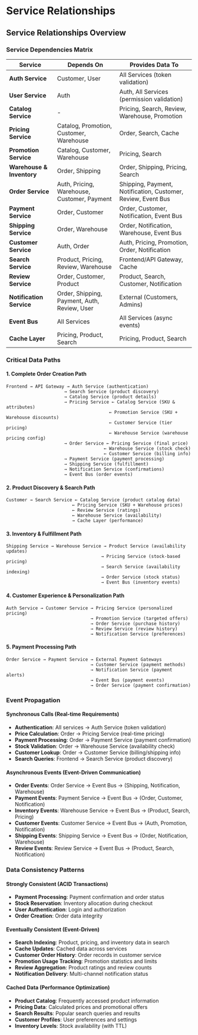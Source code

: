 # Service Relationships

## Service Relationships Overview

### Service Dependencies Matrix

| Service | Depends On | Provides Data To |
|---------|------------|------------------|
| **Auth Service** | Customer, User | All Services (token validation) |
| **User Service** | Auth | Auth, All Services (permission validation) |
| **Catalog Service** | - | Pricing, Search, Review, Warehouse, Promotion |
| **Pricing Service** | Catalog, Promotion, Customer, Warehouse | Order, Search, Cache |
| **Promotion Service** | Catalog, Customer, Warehouse | Pricing, Search |
| **Warehouse & Inventory** | Order, Shipping | Order, Shipping, Pricing, Search |
| **Order Service** | Auth, Pricing, Warehouse, Customer, Payment | Shipping, Payment, Notification, Customer, Review, Event Bus |
| **Payment Service** | Order, Customer | Order, Customer, Notification, Event Bus |
| **Shipping Service** | Order, Warehouse | Order, Notification, Warehouse, Event Bus |
| **Customer Service** | Auth, Order | Auth, Pricing, Promotion, Order, Notification |
| **Search Service** | Product, Pricing, Review, Warehouse | Frontend/API Gateway, Cache |
| **Review Service** | Order, Customer, Product | Product, Search, Customer, Notification |
| **Notification Service** | Order, Shipping, Payment, Auth, Review, User | External (Customers, Admins) |
| **Event Bus** | All Services | All Services (async events) |
| **Cache Layer** | Pricing, Product, Search | Pricing, Product, Search |

### Critical Data Paths

#### 1. Complete Order Creation Path
```
Frontend → API Gateway → Auth Service (authentication)
                      → Search Service (product discovery)
                      → Catalog Service (product details)
                      → Pricing Service ← Catalog Service (SKU & attributes)
                                       ← Promotion Service (SKU + Warehouse discounts)
                                       ← Customer Service (tier pricing)
                                       ← Warehouse Service (warehouse pricing config)
                      → Order Service ← Pricing Service (final price)
                                     ← Warehouse Service (stock check)
                                     ← Customer Service (billing info)
                      → Payment Service (payment processing)
                      → Shipping Service (fulfillment)
                      → Notification Service (confirmations)
                      → Event Bus (order events)
```

#### 2. Product Discovery & Search Path
```
Customer → Search Service ← Catalog Service (product catalog data)
                         ← Pricing Service (SKU + Warehouse prices)
                         ← Review Service (ratings)
                         ← Warehouse Service (availability)
                         → Cache Layer (performance)
```

#### 3. Inventory & Fulfillment Path
```
Shipping Service → Warehouse Service → Product Service (availability updates)
                                    → Pricing Service (stock-based pricing)
                                    → Search Service (availability indexing)
                                    → Order Service (stock status)
                                    → Event Bus (inventory events)
```

#### 4. Customer Experience & Personalization Path
```
Auth Service → Customer Service → Pricing Service (personalized pricing)
                                → Promotion Service (targeted offers)
                                → Order Service (purchase history)
                                → Review Service (review history)
                                → Notification Service (preferences)
```

#### 5. Payment Processing Path
```
Order Service → Payment Service → External Payment Gateways
                                → Customer Service (payment methods)
                                → Notification Service (payment alerts)
                                → Event Bus (payment events)
                                → Order Service (payment confirmation)
```

### Event Propagation

#### Synchronous Calls (Real-time Requirements)
- **Authentication**: All services → Auth Service (token validation)
- **Price Calculation**: Order → Pricing Service (real-time pricing)
- **Payment Processing**: Order → Payment Service (payment confirmation)
- **Stock Validation**: Order → Warehouse Service (availability check)
- **Customer Lookup**: Order → Customer Service (billing/shipping info)
- **Search Queries**: Frontend → Search Service (product discovery)

#### Asynchronous Events (Event-Driven Communication)
- **Order Events**: Order Service → Event Bus → (Shipping, Notification, Warehouse)
- **Payment Events**: Payment Service → Event Bus → (Order, Customer, Notification)
- **Inventory Events**: Warehouse Service → Event Bus → (Product, Search, Pricing)
- **Customer Events**: Customer Service → Event Bus → (Auth, Promotion, Notification)
- **Shipping Events**: Shipping Service → Event Bus → (Order, Notification, Warehouse)
- **Review Events**: Review Service → Event Bus → (Product, Search, Notification)

### Data Consistency Patterns

#### Strongly Consistent (ACID Transactions)
- **Payment Processing**: Payment confirmation and order status
- **Stock Reservation**: Inventory allocation during checkout
- **User Authentication**: Login and authorization
- **Order Creation**: Order data integrity

#### Eventually Consistent (Event-Driven)
- **Search Indexing**: Product, pricing, and inventory data in search
- **Cache Updates**: Cached data across services
- **Customer Order History**: Order records in customer service
- **Promotion Usage Tracking**: Promotion statistics and limits
- **Review Aggregation**: Product ratings and review counts
- **Notification Delivery**: Multi-channel notification status

#### Cached Data (Performance Optimization)
- **Product Catalog**: Frequently accessed product information
- **Pricing Data**: Calculated prices and promotional offers
- **Search Results**: Popular search queries and results
- **Customer Profiles**: User preferences and settings
- **Inventory Levels**: Stock availability (with TTL)